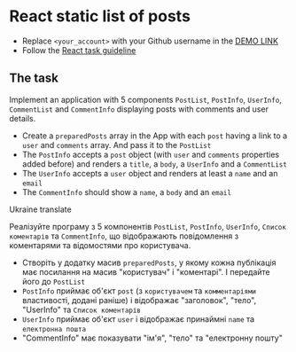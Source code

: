 # React static list of posts
- Replace `<your_account>` with your Github username in the
  [DEMO LINK](https://misharosa.github.io/react_static-list-of-posts/)
- Follow the [React task guideline](https://github.com/mate-academy/react_task-guideline#react-tasks-guideline)

## The task
Implement an application with 5 components `PostList`, `PostInfo`, `UserInfo`,
`CommentList` and `CommentInfo` displaying posts with comments and user details.

- Create a `preparedPosts` array in the App with each `post` having a link to a
  `user` and `comments` array. And pass it to the `PostList`
- The `PostInfo` accepts a `post` object (with `user` and `comments`
  properties added before) and renders a `title`, a `body`, a `UserInfo` and a
  `CommentList`
- The `UserInfo` accepts a `user` object and renders at least a `name` and an
  `email`
- The `CommentInfo` should show a `name`, a `body` and an `email`

Ukraine translate

Реалізуйте програму з 5 компонентів `PostList`, `PostInfo`, `UserInfo`,
`Список коментарів` та `CommentInfo`, що відображають повідомлення з коментарями та відомостями про користувача.

- Створіть у додатку масив `preparedPosts`, у якому кожна публікація має посилання на
  масив "користувач" і "коментарі". І передайте його до `PostList`
- `PostInfo` приймає об'єкт `post` (з `користувачем` та `комментаріями`
  властивості, додані раніше) і відображає "заголовок", "тело", "UserInfo" та
  `Список коментарів`
- `UserInfo` приймає об'єкт `user` і відображає принаймні `name` та
  `електронна пошта`
- "CommentInfo" має показувати "ім'я", "тело" та "електронну пошту"
